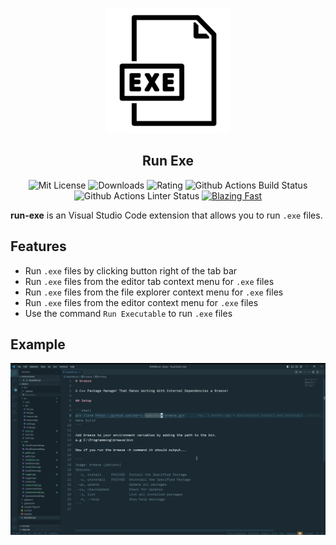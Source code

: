<p align="center">
  <img alt="Icon" src="images/icon.png" width=200 height=200>
</p>

<h2 align="center">Run Exe</h2>

<p align="center">

  <a>
    <img alt="Mit License" src="https://img.shields.io/badge/license-MIT-orange.svg?style=flat-square)](http://opensource.org/licenses/MIT">
  </a>
  <a>
    <img alt="Downloads" src="https://img.shields.io/visual-studio-marketplace/d/HarryHopkinson.run-exe">
  </a>
  <a>
    <img alt="Rating " src="https://img.shields.io/visual-studio-marketplace/r/HarryHopkinson.run-exe">
  </a>
  <a>
    <img alt="Github Actions Build Status" src="https://img.shields.io/github/actions/workflow/status/Harry-Hopkinson/run-exe/Compiler.yml?label=Lint&style=flat-square">
  </a>
  <a>
    <img alt="Github Actions Linter Status" src="https://img.shields.io/github/actions/workflow/status/Harry-Hopkinson/run-exe/Linter.yml?label=Lint&style=flat-square">
  </a>
  <a href="https://twitter.com/acdlite/status/974390255393505280">
    <img alt="Blazing Fast" src="https://img.shields.io/badge/speed-blazing%20%F0%9F%94%A5-brightgreen.svg?style=flat-square"></a>
</p>

**run-exe** is an Visual Studio Code extension that allows you to run `.exe` files.

## Features

- Run `.exe` files by clicking button right of the tab bar
- Run `.exe` files from the editor tab context menu for `.exe` files
- Run `.exe` files from the file explorer context menu for `.exe` files
- Run `.exe` files from the editor context menu for `.exe` files
- Use the command `Run Executable` to run `.exe` files

## Example

![example](images/example.gif)
